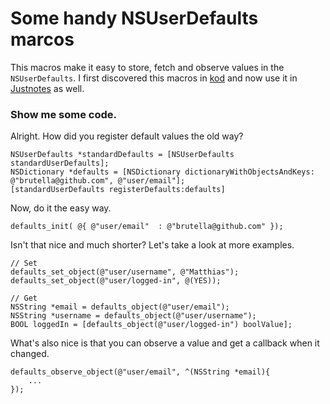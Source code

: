 # Some handy NSUserDefaults marcos

This macros make it easy to store, fetch and observe values in the `NSUserDefaults`. I first discovered this macros in [kod](https://github.com/rsms/kod/blob/master/src/kconf.h) and now use it in [Justnotes](http://selfcoded.com/justnotes) as well.

### Show me some code.

Alright. How did you register default values the old way?

	NSUserDefaults *standardDefaults = [NSUserDefaults standardUserDefaults];
	NSDictionary *defaults = [NSDictionary dictionaryWithObjectsAndKeys: @"brutella@github.com", @"user/email"];
	[standardUserDefaults registerDefaults:defaults]
		
Now, do it the easy way.

	defaults_init( @{ @"user/email"  : @"brutella@github.com" });

Isn't that nice and much shorter? Let's take a look at more examples.
	
	// Set
    defaults_set_object(@"user/username", @"Matthias");
    defaults_set_object(@"user/logged-in", @(YES));
	
	// Get
	NSString *email = defaults_object(@"user/email");
	NSString *username = defaults_object(@"user/username");
	BOOL loggedIn = [defaults_object(@"user/logged-in") boolValue];

What's also nice is that you can observe a value and get a callback when it changed.

	defaults_observe_object(@"user/email", ^(NSString *email){
        ...
    });